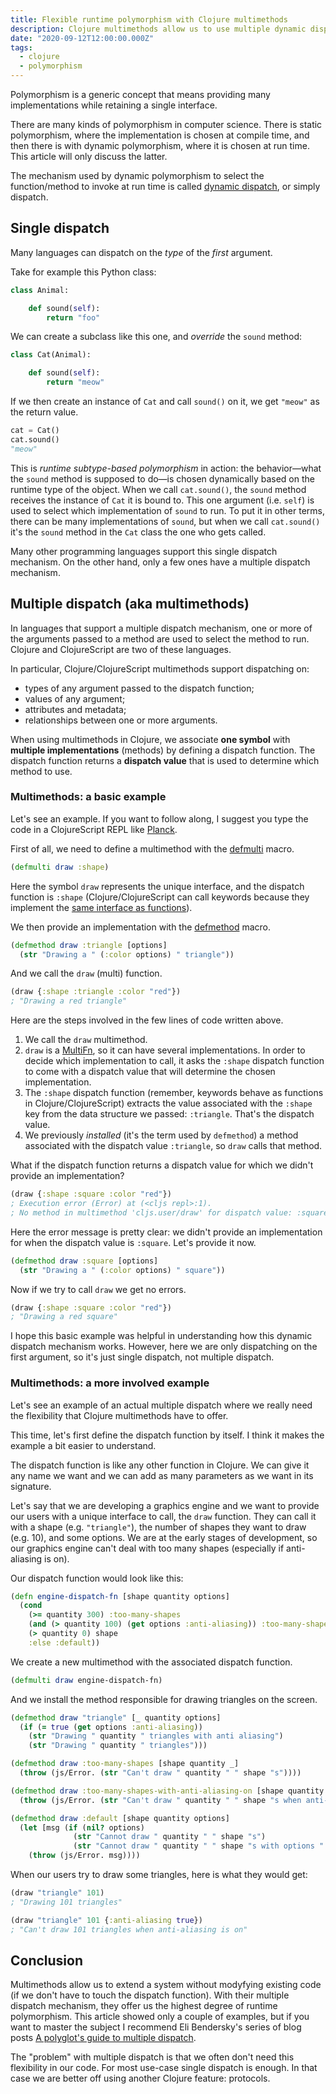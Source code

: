 ```yaml
---
title: Flexible runtime polymorphism with Clojure multimethods
description: Clojure multimethods allow us to use multiple dynamic dispatch
date: "2020-09-12T12:00:00.000Z"
tags:
  - clojure
  - polymorphism
---
```

<!-- excerpt start -->
Polymorphism is a generic concept that means providing many implementations while retaining a single interface.

There are many kinds of polymorphism in computer science. There is static polymorphism, where the implementation is chosen at compile time, and then there is with dynamic polymorphism, where it is chosen at run time.
This article will only discuss the latter.
<!-- excerpt end -->

The mechanism used by dynamic polymorphism to select the function/method to invoke at run time is called [dynamic dispatch](https://en.wikipedia.org/wiki/Dynamic_dispatch), or simply dispatch.

## Single dispatch

Many languages can dispatch on the *type* of the *first* argument.

Take for example this Python class:

```python
class Animal:

    def sound(self):
        return "foo"
```

We can create a subclass like this one, and *override* the `sound` method:

```python
class Cat(Animal):

    def sound(self):
        return "meow"
```

If we then create an instance of `Cat` and call `sound()` on it, we get `"meow"` as the return value.

```python
cat = Cat()
cat.sound()
"meow"
```

This is *runtime subtype-based polymorphism* in action: the behavior—what the `sound` method is supposed to do—is chosen dynamically based on the runtime type of the object. When we call `cat.sound()`, the `sound` method receives the instance of `Cat` it is bound to. This one argument (i.e. `self`) is used to select which implementation of `sound` to run.
To put it in other terms, there can be many implementations of `sound`, but when we call `cat.sound()` it's the `sound` method in the `Cat` class the one who gets called.

Many other programming languages support this single dispatch mechanism. On the other hand, only a few ones have a multiple dispatch mechanism.

## Multiple dispatch (aka multimethods)

In languages that support a multiple dispatch mechanism, one or more of the arguments passed to a method are used to select the method to run. Clojure and ClojureScript are two of these languages.

In particular, Clojure/ClojureScript multimethods support dispatching on:

- types of any argument passed to the dispatch function;
- values of any argument;
- attributes and metadata;
- relationships between one or more arguments.

When using multimethods in Clojure, we associate **one symbol** with **multiple implementations** (methods) by defining a dispatch function. The dispatch function returns a **dispatch value** that is used to determine which method to use.

### Multimethods: a basic example

Let's see an example. If you want to follow along, I suggest you type the code in a ClojureScript REPL like [Planck](https://github.com/planck-repl/planck).

First of all, we need to define a multimethod with the [defmulti](https://cljs.github.io/api/cljs.core/defmulti) macro.

```clojure
(defmulti draw :shape)
```

Here the symbol `draw` represents the unique interface, and the dispatch function is `:shape` (Clojure/ClojureScript can call keywords because they implement the [same interface as functions](https://clojure.org/reference/data_structures#Keywords)).

We then provide an implementation with the [defmethod](https://cljs.github.io/api/cljs.core/defmethod) macro.

```clojure
(defmethod draw :triangle [options]
  (str "Drawing a " (:color options) " triangle"))
```

And we call the `draw` (multi) function.

```clojure
(draw {:shape :triangle :color "red"})
; "Drawing a red triangle"
```

Here are the steps involved in the few lines of code written above.

1. We call the `draw` multimethod.
2. `draw` is a [MultiFn](https://github.com/clojure/clojure/blob/master/src/jvm/clojure/lang/MultiFn.java), so it can have several implementations. In order to decide which implementation to call, it asks the `:shape` dispatch function to come with a dispatch value that will determine the chosen implementation.
3. The `:shape` dispatch function (remember, keywords behave as functions in Clojure/ClojureScript) extracts the value associated with the `:shape` key from the data structure we passed: `:triangle`. That's the dispatch value.
4. We previously *installed* (it's the term used by `defmethod`) a method associated with the dispatch value `:triangle`, so `draw` calls that method.

What if the dispatch function returns a dispatch value for which we didn't provide an implementation?

```clojure
(draw {:shape :square :color "red"})
; Execution error (Error) at (<cljs repl>:1).
; No method in multimethod 'cljs.user/draw' for dispatch value: :square
```

Here the error message is pretty clear: we didn't provide an implementation for when the dispatch value is `:square`. Let's provide it now.

```clojure
(defmethod draw :square [options]
  (str "Drawing a " (:color options) " square"))
```

Now if we try to call `draw` we get no errors.

```clojure
(draw {:shape :square :color "red"})
; "Drawing a red square"
```

I hope this basic example was helpful in understanding how this dynamic dispatch mechanism works. However, here we are only dispatching on the first argument, so it's just single dispatch, not multiple dispatch.

### Multimethods: a more involved example

Let's see an example of an actual multiple dispatch where we really need the flexibility that Clojure multimethods have to offer.

This time, let's first define the dispatch function by itself. I think it makes the example a bit easier to understand.

The dispatch function is like any other function in Clojure. We can give it any name we want and we can add as many parameters as we want in its signature.

Let's say that we are developing a graphics engine and we want to provide our users with a unique interface to call, the `draw` function. They can call it with a shape (e.g. `"triangle"`), the number of shapes they want to draw (e.g. 10), and some options. We are at the early stages of development, so our graphics engine can't deal with too many shapes (especially if anti-aliasing is on).

Our dispatch function would look like this:

```clojure
(defn engine-dispatch-fn [shape quantity options]
  (cond
    (>= quantity 300) :too-many-shapes
    (and (> quantity 100) (get options :anti-aliasing)) :too-many-shapes-with-anti-aliasing-on
    (> quantity 0) shape
    :else :default))
```

We create a new multimethod with the associated dispatch function.

```clojure
(defmulti draw engine-dispatch-fn)
```

And we install the method responsible for drawing triangles on the screen.

```clojure
(defmethod draw "triangle" [_ quantity options]
  (if (= true (get options :anti-aliasing))
    (str "Drawing " quantity " triangles with anti aliasing")
    (str "Drawing " quantity " triangles")))

(defmethod draw :too-many-shapes [shape quantity _]
  (throw (js/Error. (str "Can't draw " quantity " " shape "s"))))

(defmethod draw :too-many-shapes-with-anti-aliasing-on [shape quantity _]
  (throw (js/Error. (str "Can't draw " quantity " " shape "s when anti-aliasing is on"))))

(defmethod draw :default [shape quantity options]
  (let [msg (if (nil? options)
              (str "Cannot draw " quantity " " shape "s")
              (str "Cannot draw " quantity " " shape "s with options " options))]
    (throw (js/Error. msg))))
```

When our users try to draw some triangles, here is what they would get:

```clojure
(draw "triangle" 101)
; "Drawing 101 triangles"

(draw "triangle" 101 {:anti-aliasing true})
; "Can't draw 101 triangles when anti-aliasing is on"
```

## Conclusion

Multimethods allow us to extend a system without modyfying existing code (if we don't have to touch the dispatch function). With their multiple dispatch mechanism, they offer us the highest degree of runtime polymorphism. This article showed only a couple of examples, but if you want to master the subject I recommend Eli Bendersky's series of blog posts [A polyglot's guide to multiple dispatch](https://eli.thegreenplace.net/tag/multiple-dispatch).

The "problem" with multiple dispatch is that we often don't need this flexibility in our code. For most use-case single dispatch is enough. In that case we are better off using another Clojure feature: protocols.
